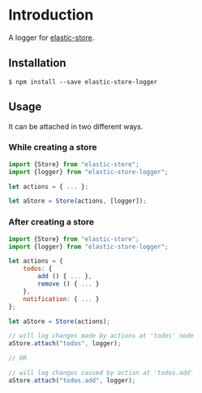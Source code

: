 # Introduction
A logger for [elastic-store](https://github.com/elastic-store/store).

## Installation
```
$ npm install --save elastic-store-logger
```

## Usage
It can be attached in two different ways.

### While creating a store
```javascript
import {Store} from "elastic-store";
import {logger} from "elastic-store-logger";

let actions = { ... };

let aStore = Store(actions, [logger]);
```

### After creating a store
```javascript
import {Store} from "elastic-store";
import {logger} from "elastic-store-logger";

let actions = {
	todos: {
		add () { ... },
		remove () { ... }
	},
	notification: { ... }
};

let aStore = Store(actions);

// will log changes made by actions at 'todos' node
aStore.attach("todos", logger);

// OR

// will log changes caused by action at 'todos.add'
aStore.attach("todos.add", logger);
```
